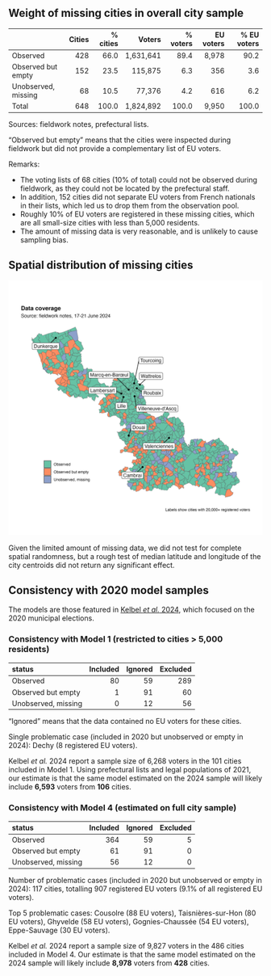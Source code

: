 ## Weight of missing cities in overall city sample

|                     | Cities | % cities |    Voters | % voters | EU voters | % EU voters |
|:--------------------|-------:|---------:|----------:|---------:|----------:|------------:|
| Observed            |    428 |     66.0 | 1,631,641 |     89.4 |     8,978 |        90.2 |
| Observed but empty  |    152 |     23.5 |   115,875 |      6.3 |       356 |         3.6 |
| Unobserved, missing |     68 |     10.5 |    77,376 |      4.2 |       616 |         6.2 |
| Total               |    648 |    100.0 | 1,824,892 |    100.0 |     9,950 |       100.0 |

Sources: fieldwork notes, prefectural lists.

“Observed but empty” means that the cities were inspected during
fieldwork but did not provide a complementary list of EU voters.

Remarks:

- The voting lists of 68 cities (10% of total) could not be observed
  during fieldwork, as they could not be located by the prefectural
  staff.
- In addition, 152 cities did not separate EU voters from French
  nationals in their lists, which led us to drop them from the
  observation pool.
- Roughly 10% of EU voters are registered in these missing cities, which
  are all small-size cities with less than 5,000 residents.
- The amount of missing data is very reasonable, and is unlikely to
  cause sampling bias.

## Spatial distribution of missing cities

![](coverage-choropleth.jpg)

Given the limited amount of missing data, we did not test for complete
spatial randomness, but a rough test of median latitude and longitude of
the city centroids did not return any significant effect.

## Consistency with 2020 model samples

The models are those featured in [Kelbel *et al.*
2024](https://doi.org/10.17645/pag.7507), which focused on the 2020
municipal elections.

### Consistency with **Model 1** (restricted to cities \> 5,000 residents)

| status              | Included | Ignored | Excluded |
|:--------------------|---------:|--------:|---------:|
| Observed            |       80 |      59 |      289 |
| Observed but empty  |        1 |      91 |       60 |
| Unobserved, missing |        0 |      12 |       56 |

“Ignored” means that the data contained no EU voters for these cities.

Single problematic case (included in 2020 but unobserved or empty in
2024): Dechy (8 registered EU voters).

Kelbel *et al.* 2024 report a sample size of 6,268 voters in the 101
cities included in Model 1. Using prefectural lists and legal
populations of 2021, our estimate is that the same model estimated on
the 2024 sample will likely include **6,593** voters from **106**
cities.

### Consistency with **Model 4** (estimated on full city sample)

| status              | Included | Ignored | Excluded |
|:--------------------|---------:|--------:|---------:|
| Observed            |      364 |      59 |        5 |
| Observed but empty  |       61 |      91 |        0 |
| Unobserved, missing |       56 |      12 |        0 |

Number of problematic cases (included in 2020 but unobserved or empty in
2024): 117 cities, totalling 907 registered EU voters (9.1% of all
registered EU voters).

Top 5 problematic cases: Cousolre (88 EU voters), Taisnières-sur-Hon (80
EU voters), Ghyvelde (58 EU voters), Gognies-Chaussée (54 EU voters),
Eppe-Sauvage (30 EU voters).

Kelbel *et al.* 2024 report a sample size of 9,827 voters in the 486
cities included in Model 4. Our estimate is that the same model
estimated on the 2024 sample will likely include **8,978** voters from
**428** cities.
